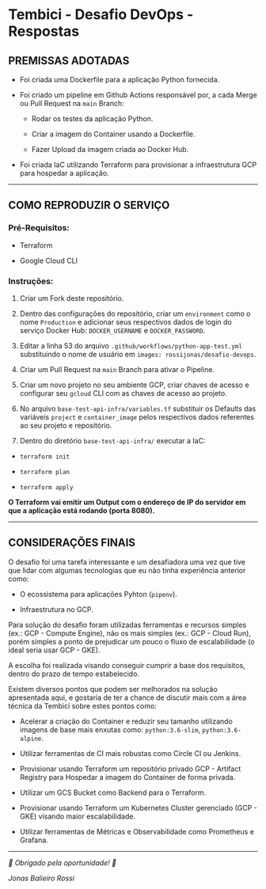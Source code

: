 # Tembici - Desafio DevOps - Respostas

## PREMISSAS ADOTADAS

- Foi criada uma Dockerfile para a aplicação Python fornecida.

- Foi criado um pipeline em Github Actions responsável por, a cada Merge ou Pull Request na `main` Branch:

  - Rodar os testes da aplicação Python.
  
  - Criar a imagem do Container usando a Dockerfile.
  
  - Fazer Upload da imagem criada ao Docker Hub.

- Foi criada IaC utilizando Terraform para provisionar a infraestrutura GCP para hospedar a aplicação.

------

## COMO REPRODUZIR O SERVIÇO

### Pré-Requisitos:

- Terraform

- Google Cloud CLI

### Instruções:

1. Criar um Fork deste repositório.

2. Dentro das configurações do repositório, criar um `environment` como o nome `Production` e adicionar seus respectivos dados de login do serviço Docker Hub: `DOCKER_USERNAME` e `DOCKER_PASSWORD`.

3. Editar a linha 53 do arquivo `.github/workflows/python-app-test.yml` substituindo o nome de usuário em `images: rossijonas/desafio-devops`.

4. Criar um Pull Request na `main` Branch para ativar o Pipeline.

5. Criar um novo projeto no seu ambiente GCP, criar chaves de acesso e configurar seu `gcloud` CLI com as chaves de acesso ao projeto.

6. No arquivo `base-test-api-infra/variables.tf` substituir os Defaults das variáveis `project` e `container_image` pelos respectivos dados referentes ao seu projeto e repositório.

7. Dentro do diretório `base-test-api-infra/` executar a IaC:

  - `terraform init`
  
  - `terraform plan`
  
  - `terraform apply`

**O Terraform vai emitir um Output com o endereço de IP do servidor em que a aplicação está rodando (porta 8080).** 

------

## CONSIDERAÇÕES FINAIS

O desafio foi uma tarefa interessante e um desafiadora uma vez que tive que lidar com algumas tecnologias que eu não tinha experiência anterior como:

  - O ecossistema para aplicações Pyhton (`pipenv`).
  
  - Infraestrutura no GCP.

Para solução do desafio foram utilizadas ferramentas e recursos simples (ex.: GCP - Compute Engine), não os mais simples (ex.: GCP - Cloud Run), porém simples a ponto de prejudicar um pouco o fluxo de escalabilidade (o ideal seria usar GCP - GKE).

A escolha foi realizada visando conseguir cumprir a base dos requisitos, dentro do prazo de tempo estabelecido.

Existem diversos pontos que podem ser melhorados na solução apresentada aqui, e gostaria de ter a chance de discutir mais com a área técnica da Tembici sobre estes pontos como:

  - Acelerar a criação do Container e reduzir seu tamanho utilizando imagens de base mais enxutas como: `python:3.6-slim`, `python:3.6-alpine`.

  - Utilizar ferramentas de CI mais robustas como Circle CI ou Jenkins.

  - Provisionar usando Terraform um repositório privado GCP - Artifact Registry para Hospedar a imagem do Container de forma privada.

  - Utilizar um GCS Bucket como Backend para o Terraform.

  - Provisionar usando Terraform um Kubernetes Cluster gerenciado (GCP - GKE) visando maior escalabilidade.

  - Utilizar ferramentas de Métricas e Observabilidade como Prometheus e Grafana. 

------

*🙌 Obrigado pela oportunidade! 🙌*

*Jonas Balieiro Rossi*

